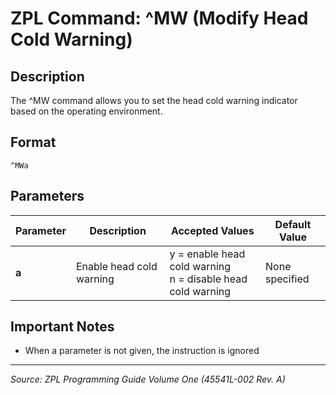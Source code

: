 # ZPL Command: ^MW (Modify Head Cold Warning)

## Description
The ^MW command allows you to set the head cold warning indicator based on the operating environment.

## Format
```
^MWa
```

## Parameters
| Parameter | Description | Accepted Values | Default Value |
|-----------|-------------|----------------|---------------|
| **a** | Enable head cold warning | y = enable head cold warning<br>n = disable head cold warning | None specified |

## Important Notes
- When a parameter is not given, the instruction is ignored

---
*Source: ZPL Programming Guide Volume One (45541L-002 Rev. A)*
